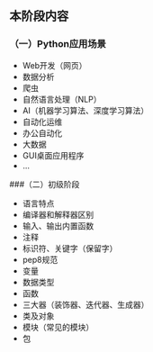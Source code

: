 ## 本阶段内容

### （一）Python应用场景

- Web开发（网页）
- 数据分析
- 爬虫
- 自然语言处理（NLP）
- AI（机器学习算法、深度学习算法）
- 自动化运维
- 办公自动化
- 大数据
- GUI桌面应用程序
- ...

###（二）初级阶段

- 语言特点
- 编译器和解释器区别
- 输入、输出内置函数
- 注释
- 标识符、关键字（保留字）
- pep8规范
- 变量
- 数据类型
- 函数
- 三大器（装饰器、迭代器、生成器）
- 类及对象
- 模块（常见的模块）
- 包